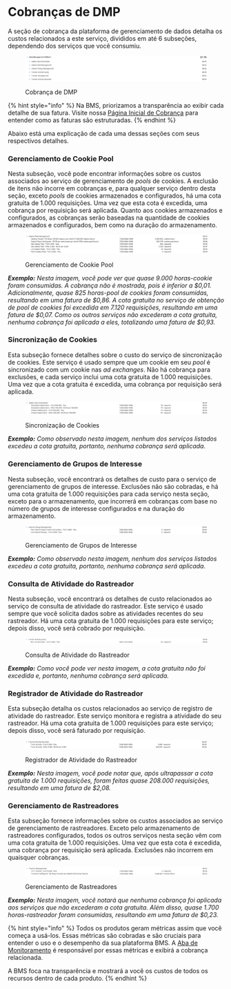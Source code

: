 # Cobranças de DMP

A seção de cobrança da plataforma de gerenciamento de dados detalha os custos relacionados a este serviço, divididos em até 6 subseções, dependendo dos serviços que você consumiu.

<figure><img src="../../.gitbook/assets/image (643).png" alt=""><figcaption><p>Cobrança de DMP</p></figcaption></figure>

{% hint style="info" %}
Na BMS, priorizamos a transparência ao exibir cada detalhe de sua fatura. Visite nossa [Página Inicial de Cobrança](../billing.md) para entender como as faturas são estruturadas.
{% endhint %}

Abaixo está uma explicação de cada uma dessas seções com seus respectivos detalhes.

### Gerenciamento de Cookie Pool <a href="#cookie-pool-management" id="cookie-pool-management"></a>

Nesta subseção, você pode encontrar informações sobre os custos associados ao serviço de gerenciamento de _pools_ de cookies. A exclusão de itens não incorre em cobranças e, para qualquer serviço dentro desta seção, exceto _pools_ de cookies armazenados e configurados, há uma cota gratuita de 1.000 requisições. Uma vez que esta cota é excedida, uma cobrança por requisição será aplicada. Quanto aos cookies armazenados e configurados, as cobranças serão baseadas na quantidade de cookies armazenados e configurados, bem como na duração do armazenamento.

<figure><img src="../../.gitbook/assets/image (645).png" alt=""><figcaption><p>Gerenciamento de Cookie Pool</p></figcaption></figure>

_**Exemplo:** Nesta imagem, você pode ver que quase 9.000 horas-cookie foram consumidas. A cobrança não é mostrada, pois é inferior a $0,01. Adicionalmente, quase 825 horas-pool de cookies foram consumidas, resultando em uma fatura de $0,86. A cota gratuita no serviço de obtenção de pool de cookies foi excedida em 7.120 requisições, resultando em uma fatura de $0,07. Como os outros serviços não excederam a cota gratuita, nenhuma cobrança foi aplicada a eles, totalizando uma fatura de $0,93._

### Sincronização de Cookies <a href="#cookie-synchronization" id="cookie-synchronization"></a>

Esta subseção fornece detalhes sobre o custo do serviço de sincronização de cookies. Este serviço é usado sempre que um cookie em seu _pool_ é sincronizado com um cookie nas _ad exchanges_. Não há cobrança para exclusões, e cada serviço inclui uma cota gratuita de 1.000 requisições. Uma vez que a cota gratuita é excedida, uma cobrança por requisição será aplicada.

<figure><img src="../../.gitbook/assets/image (647).png" alt=""><figcaption><p>Sincronização de Cookies</p></figcaption></figure>

_**Exemplo:** Como observado nesta imagem, nenhum dos serviços listados excedeu a cota gratuita, portanto, nenhuma cobrança será aplicada._

### Gerenciamento de Grupos de Interesse <a href="#interest-group-management" id="interest-group-management"></a>

Nesta subseção, você encontrará os detalhes de custo para o serviço de gerenciamento de grupos de interesse. Exclusões não são cobradas, e há uma cota gratuita de 1.000 requisições para cada serviço nesta seção, exceto para o armazenamento, que incorrerá em cobranças com base no número de grupos de interesse configurados e na duração do armazenamento.

<figure><img src="../../.gitbook/assets/image (648).png" alt=""><figcaption><p>Gerenciamento de Grupos de Interesse</p></figcaption></figure>

_**Exemplo:** Como observado nesta imagem, nenhum dos serviços listados excedeu a cota gratuita, portanto, nenhuma cobrança será aplicada._

### Consulta de Atividade do Rastreador <a href="#tracker-activity-query" id="tracker-activity-query"></a>

Nesta subseção, você encontrará os detalhes de custo relacionados ao serviço de consulta de atividade do rastreador. Este serviço é usado sempre que você solicita dados sobre as atividades recentes do seu rastreador. Há uma cota gratuita de 1.000 requisições para este serviço; depois disso, você será cobrado por requisição.

<figure><img src="../../.gitbook/assets/image (642).png" alt=""><figcaption><p>Consulta de Atividade do Rastreador</p></figcaption></figure>

_**Exemplo:** Como você pode ver nesta imagem, a cota gratuita não foi excedida e, portanto, nenhuma cobrança será aplicada._

### Registrador de Atividade do Rastreador <a href="#tracker-activity-recorder" id="tracker-activity-recorder"></a>

Esta subseção detalha os custos relacionados ao serviço de registro de atividade do rastreador. Este serviço monitora e registra a atividade do seu rastreador. Há uma cota gratuita de 1.000 requisições para este serviço; depois disso, você será faturado por requisição.

<figure><img src="../../.gitbook/assets/image (649).png" alt=""><figcaption><p>Registrador de Atividade do Rastreador</p></figcaption></figure>

_**Exemplo:** Nesta imagem, você pode notar que, após ultrapassar a cota gratuita de 1.000 requisições, foram feitas quase 208.000 requisições, resultando em uma fatura de $2,08._

### Gerenciamento de Rastreadores <a href="#tracker-management" id="tracker-management"></a>

Esta subseção fornece informações sobre os custos associados ao serviço de gerenciamento de rastreadores. Exceto pelo armazenamento de rastreadores configurados, todos os outros serviços nesta seção vêm com uma cota gratuita de 1.000 requisições. Uma vez que esta cota é excedida, uma cobrança por requisição será aplicada. Exclusões não incorrem em quaisquer cobranças.

<figure><img src="../../.gitbook/assets/image (650).png" alt=""><figcaption><p>Gerenciamento de Rastreadores</p></figcaption></figure>

_**Exemplo:** Nesta imagem, você notará que nenhuma cobrança foi aplicada aos serviços que não excederam a cota gratuita. Além disso, quase 1.700 horas-rastreador foram consumidas, resultando em uma fatura de $0,23._

{% hint style="info" %}
Todos os produtos geram métricas assim que você começa a usá-los. Essas métricas são cobradas e são cruciais para entender o uso e o desempenho da sua plataforma BMS. A [Aba de Monitoramento](../monitoring/monitoring-billing.md) é responsável por essas métricas e exibirá a cobrança relacionada.

A BMS foca na transparência e mostrará a você os custos de todos os recursos dentro de cada produto.
{% endhint %}
